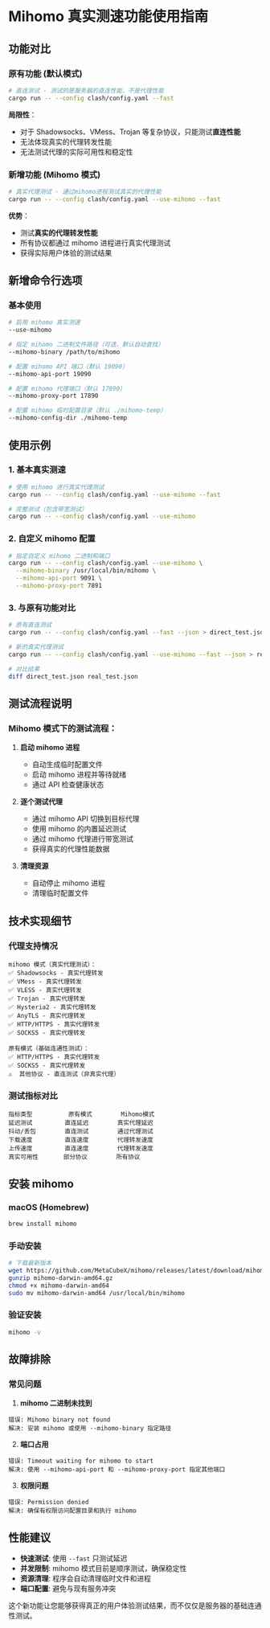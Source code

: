 # Mihomo 真实测速功能使用指南

## 功能对比

### 原有功能 (默认模式)
```bash
# 直连测试 - 测试的是服务器的直连性能，不是代理性能
cargo run -- --config clash/config.yaml --fast
```
**局限性**：
- 对于 Shadowsocks、VMess、Trojan 等复杂协议，只能测试**直连性能**
- 无法体现真实的代理转发性能
- 无法测试代理的实际可用性和稳定性

### 新增功能 (Mihomo 模式) 
```bash
# 真实代理测试 - 通过mihomo进程测试真实的代理性能
cargo run -- --config clash/config.yaml --use-mihomo --fast
```
**优势**：
- 测试**真实的代理转发性能**
- 所有协议都通过 mihomo 进程进行真实代理测试
- 获得实际用户体验的测试结果

## 新增命令行选项

### 基本使用
```bash
# 启用 mihomo 真实测速
--use-mihomo

# 指定 mihomo 二进制文件路径（可选，默认自动查找）
--mihomo-binary /path/to/mihomo

# 配置 mihomo API 端口（默认 19090）
--mihomo-api-port 19090

# 配置 mihomo 代理端口（默认 17890）
--mihomo-proxy-port 17890

# 配置 mihomo 临时配置目录（默认 ./mihomo-temp）
--mihomo-config-dir ./mihomo-temp
```

## 使用示例

### 1. 基本真实测速
```bash
# 使用 mihomo 进行真实代理测试
cargo run -- --config clash/config.yaml --use-mihomo --fast

# 完整测试（包含带宽测试）
cargo run -- --config clash/config.yaml --use-mihomo
```

### 2. 自定义 mihomo 配置
```bash
# 指定自定义 mihomo 二进制和端口
cargo run -- --config clash/config.yaml --use-mihomo \
  --mihomo-binary /usr/local/bin/mihomo \
  --mihomo-api-port 9091 \
  --mihomo-proxy-port 7891
```

### 3. 与原有功能对比
```bash
# 原有直连测试
cargo run -- --config clash/config.yaml --fast --json > direct_test.json

# 新的真实代理测试  
cargo run -- --config clash/config.yaml --use-mihomo --fast --json > real_test.json

# 对比结果
diff direct_test.json real_test.json
```

## 测试流程说明

### Mihomo 模式下的测试流程：

1. **启动 mihomo 进程**
   - 自动生成临时配置文件
   - 启动 mihomo 进程并等待就绪
   - 通过 API 检查健康状态

2. **逐个测试代理**
   - 通过 mihomo API 切换到目标代理
   - 使用 mihomo 的内置延迟测试
   - 通过 mihomo 代理进行带宽测试
   - 获得真实的代理性能数据

3. **清理资源**
   - 自动停止 mihomo 进程
   - 清理临时配置文件

## 技术实现细节

### 代理支持情况
```
mihomo 模式（真实代理测试）：
✅ Shadowsocks - 真实代理转发
✅ VMess - 真实代理转发  
✅ VLESS - 真实代理转发
✅ Trojan - 真实代理转发
✅ Hysteria2 - 真实代理转发
✅ AnyTLS - 真实代理转发
✅ HTTP/HTTPS - 真实代理转发
✅ SOCKS5 - 真实代理转发

原有模式（基础连通性测试）：
✅ HTTP/HTTPS - 真实代理转发
✅ SOCKS5 - 真实代理转发
⚠️  其他协议 - 直连测试（非真实代理）
```

### 测试指标对比
```
指标类型          原有模式        Mihomo模式
延迟测试         直连延迟        真实代理延迟
抖动/丢包        直连测试        通过代理测试  
下载速度         直连速度        代理转发速度
上传速度         直连速度        代理转发速度
真实可用性       部分协议        所有协议
```

## 安装 mihomo

### macOS (Homebrew)
```bash
brew install mihomo
```

### 手动安装
```bash
# 下载最新版本
wget https://github.com/MetaCubeX/mihomo/releases/latest/download/mihomo-darwin-amd64.gz
gunzip mihomo-darwin-amd64.gz
chmod +x mihomo-darwin-amd64
sudo mv mihomo-darwin-amd64 /usr/local/bin/mihomo
```

### 验证安装
```bash
mihomo -v
```

## 故障排除

### 常见问题

1. **mihomo 二进制未找到**
```
错误: Mihomo binary not found
解决: 安装 mihomo 或使用 --mihomo-binary 指定路径
```

2. **端口占用**
```
错误: Timeout waiting for mihomo to start
解决: 使用 --mihomo-api-port 和 --mihomo-proxy-port 指定其他端口
```

3. **权限问题**
```
错误: Permission denied
解决: 确保有权限访问配置目录和执行 mihomo
```

## 性能建议

- **快速测试**: 使用 `--fast` 只测试延迟
- **并发限制**: mihomo 模式目前是顺序测试，确保稳定性
- **资源清理**: 程序会自动清理临时文件和进程
- **端口配置**: 避免与现有服务冲突

这个新功能让您能够获得真正的用户体验测试结果，而不仅仅是服务器的基础连通性测试。